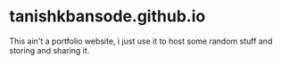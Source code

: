 # tanishkbansode.github.io
This ain't a portfolio website, i just use it to host some random stuff and storing and sharing it.
